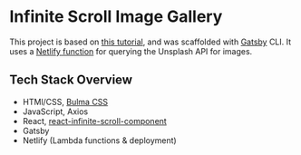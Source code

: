 # Infinite Scroll Image Gallery

This project is based on [this tutorial](https://scotch.io/tutorials/build-an-infinite-scroll-image-gallery-with-gatsby-and-netlify-functions#toc-create-the-netlify-function), and was scaffolded with [Gatsby](https://www.gatsbyjs.org/) CLI. 
It uses a [Netlify function](https://functions.netlify.com/) for querying the Unsplash API for images.

## Tech Stack Overview

- HTMl/CSS, [Bulma CSS](https://bulma.io/)
- JavaScript, Axios
- React, [react-infinite-scroll-component](https://www.npmjs.com/package/react-infinite-scroll-component)
- Gatsby
- Netlify (Lambda functions & deployment)

